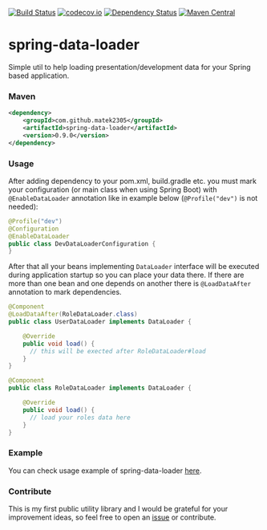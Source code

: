 [![Build Status](https://travis-ci.org/matek2305/spring-data-loader.svg?branch=master)](https://travis-ci.org/matek2305/spring-data-loader)
[![codecov.io](https://codecov.io/github/matek2305/spring-data-loader/coverage.svg?branch=master)](https://codecov.io/github/matek2305/spring-data-loader?branch=master)
[![Dependency Status](https://www.versioneye.com/user/projects/56b647c70a0ff5003b975aac/badge.svg)](https://www.versioneye.com/user/projects/56b647c70a0ff5003b975aac)
[![Maven Central](https://maven-badges.herokuapp.com/maven-central/com.github.matek2305/spring-data-loader/badge.svg)](https://maven-badges.herokuapp.com/maven-central/com.github.matek2305/spring-data-loader)
# spring-data-loader

Simple util to help loading presentation/development data for your Spring based application.

### Maven

```xml
<dependency>
    <groupId>com.github.matek2305</groupId>
    <artifactId>spring-data-loader</artifactId>
    <version>0.9.0</version>
</dependency>
```

### Usage

After adding dependency to your pom.xml, build.gradle etc. you must mark your configuration (or main class when using Spring Boot) with ```@EnableDataLoader``` annotation like in example below (```@Profile("dev")``` is not needed):

```java
@Profile("dev")
@Configuration
@EnableDataLoader
public class DevDataLoaderConfiguration {
}
```

After that all your beans implementing ```DataLoader``` interface will be executed during application startup so you can place your data there. If there are more than one bean and one depends on another there is ```@LoadDataAfter``` annotation to mark dependencies.

```java
@Component
@LoadDataAfter(RoleDataLoader.class)
public class UserDataLoader implements DataLoader {

    @Override
    public void load() {
      // this will be exected after RoleDataLoader#load
    }
}

@Component
public class RoleDataLoader implements DataLoader {

    @Override
    public void load() {
      // load your roles data here
    }
}
```

### Example

You can check usage example of spring-data-loader [here](https://github.com/matek2305/pt-app).

### Contribute

This is my first public utility library and I would be grateful for your improvement ideas, so feel free to open an [issue](https://github.com/matek2305/spring-data-loader/issues) or contribute.
